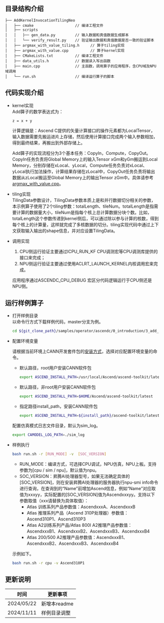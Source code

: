 ## 目录结构介绍
```
├── AddKernelInvocationTilingNeo
│   ├── cmake                   // 编译工程文件
│   ├── scripts
│   │   ├── gen_data.py         // 输入数据和真值数据生成脚本
│   │   └── verify_result.py    // 验证输出数据和真值数据是否一致的验证脚本
│   ├── argmax_with_value_tiling.h     // 算子tiling实现
│   ├── argmax_with_value.cpp          // 算子kernel实现
│   ├── CMakeLists.txt          // 编译工程文件
│   ├── data_utils.h            // 数据读入写出函数
│   ├── main.cpp                // 主函数，调用算子的应用程序，含CPU域及NPU域调用
│   └── run.sh                  // 编译运行算子的脚本
```
## 代码实现介绍
- kernel实现  
  Add算子的数学表达式为：
  ```
  z = x + y
  ```
  计算逻辑是：Ascend C提供的矢量计算接口的操作元素都为LocalTensor，输入数据需要先搬运进片上存储，然后使用计算接口完成两个输入参数相加，得到最终结果，再搬出到外部存储上。  

  Add算子的实现流程分为3个基本任务：CopyIn，Compute，CopyOut。CopyIn任务负责将Global Memory上的输入Tensor xGm和yGm搬运到Local Memory，分别存储在xLocal、yLocal，Compute任务负责对xLocal、yLocal执行加法操作，计算结果存储在zLocal中，CopyOut任务负责将输出数据从zLocal搬运至Global Memory上的输出Tensor zGm中。具体请参考[argmax_with_value.cpp](./argmax_with_value.cpp)。
- tiling实现  
  TilingData参数设计，TilingData参数本质上是和并行数据切分相关的参数，本示例算子使用了2个tiling参数：totalLength、tileNum。totalLength是指需要计算的数据量大小，tileNum是指每个核上总计算数据分块个数。比如，totalLength这个参数传递到kernel侧后，可以通过除以参与计算的核数，得到每个核上的计算量，这样就完成了多核数据的切分。tiling实现代码中通过上下文获取输入输出的shape信息，并对应设置TilingData。

- 调用实现
  1. CPU侧运行验证主要通过ICPU_RUN_KF CPU调测宏等CPU调测库提供的接口来完成；
  2. NPU侧运行验证主要通过使用ACLRT_LAUNCH_KERNEL内核调用宏来完成。

  应用程序通过ASCENDC_CPU_DEBUG 宏区分代码逻辑运行于CPU侧还是NPU侧。

## 运行样例算子
  - 打开样例目录   
    以命令行方式下载样例代码，master分支为例。
    ```bash
    cd ${git_clone_path}/samples/operator/ascendc/0_introduction/3_add_kernellaunch/AddKernelInvocationTilingNeo
    ```
  - 配置环境变量

    请根据当前环境上CANN开发套件包的[安装方式](https://hiascend.com/document/redirect/CannCommunityInstSoftware)，选择对应配置环境变量的命令。
    - 默认路径，root用户安装CANN软件包
      ```bash
      export ASCEND_INSTALL_PATH=/usr/local/Ascend/ascend-toolkit/latest
      ```
    - 默认路径，非root用户安装CANN软件包
      ```bash
      export ASCEND_INSTALL_PATH=$HOME/Ascend/ascend-toolkit/latest
      ```
    - 指定路径install_path，安装CANN软件包
      ```bash
      export ASCEND_INSTALL_PATH=${install_path}/ascend-toolkit/latest
      ```
    
    配置仿真模式日志文件目录，默认为sim_log。
    ```bash
    export CAMODEL_LOG_PATH=./sim_log
    ```

  - 样例执行

    ```bash
    bash run.sh -r [RUN_MODE] -v  [SOC_VERSION]
    ```
    - RUN_MODE：编译方式，可选择CPU调试，NPU仿真，NPU上板。支持参数为[cpu / sim / npu]，默认值为npu。
    - SOC_VERSION：昇腾AI处理器型号，如果无法确定具体的[SOC_VERSION]，则在安装昇腾AI处理器的服务器执行npu-smi info命令进行查询，在查询到的“Name”前增加Ascend信息，例如“Name”对应取值为xxxyy，实际配置的[SOC_VERSION]值为Ascendxxxyy。支持以下参数取值（xxx请替换为具体取值）：
      - Atlas 训练系列产品参数值：AscendxxxA、AscendxxxB
      - Atlas 推理系列产品（Ascend 310P处理器）参数值：Ascend310P1、Ascend310P3
      - Atlas A2训练系列产品/Atlas 800I A2推理产品参数值：AscendxxxB1、AscendxxxB2、AscendxxxB3、AscendxxxB4
      - Atlas 200/500 A2推理产品参数值：AscendxxxB1、AscendxxxB2、AscendxxxB3、AscendxxxB4

    示例如下。
    ```bash
    bash run.sh -r cpu -v Ascend310P1
    ```
## 更新说明
| 时间       | 更新事项     |
| ---------- | ------------ |
| 2024/05/22 | 新增本readme |
| 2024/11/11 | 样例目录调整 |